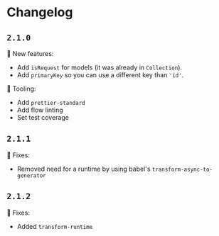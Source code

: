 # Changelog

## `2.1.0`

:rocket: New features:

  - Add `isRequest` for models (it was already in `Collection`).
  - Add `primaryKey` so you can use a different key than `'id'`.

:wrench: Tooling:

  - Add `prettier-standard`
  - Add flow linting
  - Set test coverage

## `2.1.1`

:bug: Fixes:

  - Removed need for a runtime by using babel's `transform-async-to-generator`

## `2.1.2`

:bug: Fixes:

  - Added `transform-runtime`
